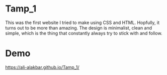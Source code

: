 # Tamp_1
This was the first website I tried to make using CSS and HTML. Hopfully, it turns out to be more than amazing. The design is minimalist, clean and simple, which is the thing that constantly always try to stick with and follow. 


# Demo 
https://ali-alakbar.github.io/Tamp_1/
